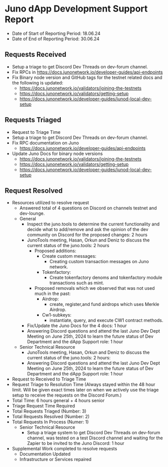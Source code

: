 # Juno dApp Development Support Report

* Date of Start of Reporting Period: 18.06.24
* Date of End of Reporting Period: 30.06.24
## Requests Received
  * Setup a triage to get Discord Dev Threads on dev-forum channel.
  * Fix RPCs in https://docs.junonetwork.io/developer-guides/api-endpoints
  * Fix Binary node version and GitHub tags for the testnet related docs and the following is updated:
    * https://docs.junonetwork.io/validators/joining-the-testnets
    * https://docs.junonetwork.io/validators/getting-setup
    * https://docs.junonetwork.io/developer-guides/junod-local-dev-setup
## Requests Triaged
  * Request to Triage Time
  * Setup a triage to get Discord Dev Threads on dev-forum channel.
  * Fix RPC documentation on Juno
    * https://docs.junonetwork.io/developer-guides/api-endpoints
  * Update Juno Docs for binary node versions
    * https://docs.junonetwork.io/validators/joining-the-testnets
    * https://docs.junonetwork.io/validators/getting-setup
    * https://docs.junonetwork.io/developer-guides/junod-local-dev-setup
## Request Resolved
  * Resources utilized to resolve request
    * Answered total of 4 questions on Discord on channels testnet and dev-lounge. 
    * General
      * Inspect the juno.tools to determine the current functionality and decide what to add/remove and ask the opinion of the dev community on Discord for the proposed changes: 2 hours
      * JunoTools meeting, Hasan, Orkun and Deniz to discuss the current status of the juno.tools: 2 hours
          * Proposed additions:
            * Create custom messages:
              * Creating custom transaction messages on Juno network.
            * Tokenfactory:
              * Create tokenfactory denoms and tokenfactory module transactions such as mint.
          * Proposed removals which we observed that was not used much in the past:
            * Airdrop:
              * create, register,and fund airdrops which uses Merkle Airdrop.
            * Cw1-subkeys:
              * instantiate, query, and execute CW1 contract methods.
      * Fix/Update the Juno Docs for the 4 docs: 1 hour
      * Answering Discord questions and attend the last Juno Dev Dept Meeting on June 25th, 2024 to learn the future status of Dev Department and the dApp Support role: 1 hour
    * Senior Technical Resource
      * JunoTools meeting, Hasan, Orkun and Deniz to discuss the current status of the juno.tools: 2 hours: 
      * Answering Discord questions and attend the last Juno Dev Dept Meeting on June 25th, 2024 to learn the future status of Dev Department and the dApp Support role: 1 hour
* Request to Received to Triage Time
* Request Triage to Resolution Time (Always stayed within the 48 hour limit. Will be given exact times later on when we actively use the triage setup to receive the requests on the Discord Forum.)
* Total Time: 6 hours general + 4 hours senior
* Triage Request Time Required
* Total Requests Triaged (Number: 3)
* Total Requests Resolved (Number: 2)
* Total Requests In Process (Numer: 1)
    * Senior Technical Resource
        *  Setup a triage system to get Discord Dev Threads on dev-forum channel, was tested on a test Discord channel and waiting for the Zapier to be invited to the Juno Discord: 1 hour
* Supplemental Work completed to resolve requests
    * Documentation Updated
    * Infrastructure or Services repaired

